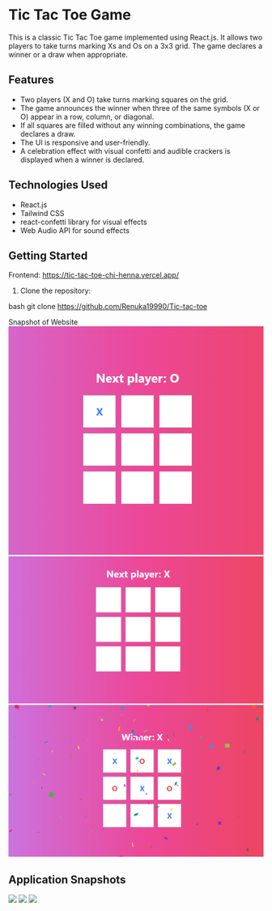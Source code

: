 # Tic Tac Toe Game

This is a classic Tic Tac Toe game implemented using React.js. It allows two players to take turns marking Xs and Os on a 3x3 grid. The game declares a winner or a draw when appropriate.

## Features

- Two players (X and O) take turns marking squares on the grid.
- The game announces the winner when three of the same symbols (X or O) appear in a row, column, or diagonal.
- If all squares are filled without any winning combinations, the game declares a draw.
- The UI is responsive and user-friendly.
- A celebration effect with visual confetti and audible crackers is displayed when a winner is declared.

## Technologies Used

- React.js
- Tailwind CSS
- react-confetti library for visual effects
- Web Audio API for sound effects

## Getting Started
Frontend:  https://tic-tac-toe-chi-henna.vercel.app/
1. Clone the repository:
   
bash
git clone https://github.com/Renuka19990/Tic-tac-toe






Snapshot of Website
<img src='public/Screenshot_20240603_170222.png'/>
<img src='public/Screenshot_20240603_170215.png'/>
<img src='public/Screenshot_20240603_170149.png'/>

## Application Snapshots
![](FashionFusion/public/LandingPage1.png)
![](FashionFusion/public/LoginPage.png)
![](FashionFusion/public/men.png)

